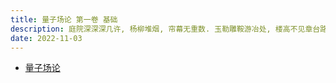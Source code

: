 ```yaml
---
title: 量子场论 第一卷 基础
description: 庭院深深深几许, 杨柳堆烟, 帘幕无重数. 玉勒雕鞍游冶处, 楼高不见章台路.
date: 2022-11-03
---
```


- [量子场论](https://book.douban.com/subject/35493043/)
